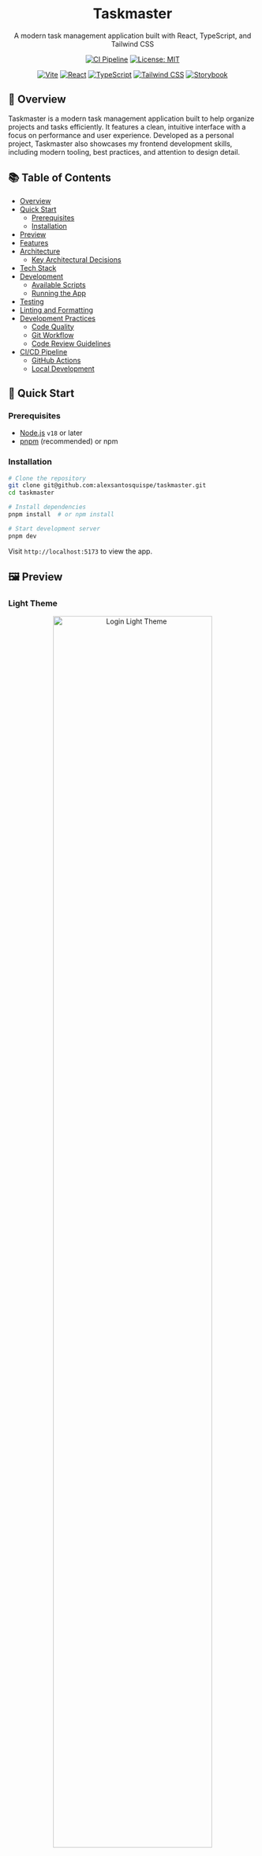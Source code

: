 <div align="center">
  <h1>Taskmaster</h1>
  <p align="center">
    A modern task management application built with React, TypeScript, and Tailwind CSS
  </p>

[![CI Pipeline](https://github.com/alexsantosquispe/taskmaster/actions/workflows/github_ci.yml/badge.svg?branch=main)](https://github.com/alexsantosquispe/taskmaster/actions/workflows/github_ci.yml)
[![License: MIT](https://img.shields.io/badge/License-MIT-yellow.svg)](https://opensource.org/licenses/MIT)

[![Vite](https://img.shields.io/badge/Vite-646CFF?style=for-the-badge&logo=vite&logoColor=white)](https://vitejs.dev/)
[![React](https://img.shields.io/badge/React-20232A?style=for-the-badge&logo=react&logoColor=61DAFB)](https://react.dev/)
[![TypeScript](https://img.shields.io/badge/TypeScript-3178C6?style=for-the-badge&logo=typescript&logoColor=white)](https://www.typescriptlang.org/)
[![Tailwind CSS](https://img.shields.io/badge/TailwindCSS-06B6D4?style=for-the-badge&logo=tailwindcss&logoColor=white)](https://tailwindcss.com/)
[![Storybook](https://img.shields.io/badge/Storybook-FF4785?style=for-the-badge&logo=storybook&logoColor=white)](https://storybook.js.org/)

</div>

## 📌 Overview

Taskmaster is a modern task management application built to help organize projects and tasks efficiently. It features a clean, intuitive interface with a focus on performance and user experience. Developed as a personal project, Taskmaster also showcases my frontend development skills, including modern tooling, best practices, and attention to design detail.

## 📚 Table of Contents

- [Overview](#overview)
- [Quick Start](#quick-start)
  - [Prerequisites](#prerequisites)
  - [Installation](#installation)
- [Preview](#preview)
- [Features](#features)
- [Architecture](#architecture)
  - [Key Architectural Decisions](#key-architectural-decisions)
- [Tech Stack](#tech-stack)
- [Development](#development)
  - [Available Scripts](#available-scripts)
  - [Running the App](#running-the-app)
- [Testing](#testing)
- [Linting and Formatting](#linting-and-formatting)
- [Development Practices](#development-practices)
  - [Code Quality](#code-quality)
  - [Git Workflow](#git-workflow)
  - [Code Review Guidelines](#code-review-guidelines)
- [CI/CD Pipeline](#cicd-pipeline)
  - [GitHub Actions](#github-actions)
  - [Local Development](#local-development)

## 🚀 Quick Start

### Prerequisites

- [Node.js](https://nodejs.org/) `v18` or later
- [pnpm](https://pnpm.io/) (recommended) or npm

### Installation

```bash
# Clone the repository
git clone git@github.com:alexsantosquispe/taskmaster.git
cd taskmaster

# Install dependencies
pnpm install  # or npm install

# Start development server
pnpm dev
```

Visit `http://localhost:5173` to view the app.

## 🖼️ Preview

### Light Theme

<div align="center">
  <img src="./screenshots/login.webp" alt="Login Light Theme" width="80%"/>
  <img src="./screenshots/light.webp" alt="Light Theme" width="80%"/>
</div>

### Dark Theme

<div align="center">
  <img src="./screenshots/dark.webp" alt="Dark Theme" width="80%"/>
</div>

## 🚀 Features

- 📝 Create and manage tasks and projects
- 👥 Multi-user support
- 🌓 Light and dark mode
- 📱 Responsive design
- 🧪 Component testing with Jest and React Testing Library
- 📖 Component documentation with Storybook
- 🚀 Fast development with Vite
- 🎨 Modern UI with Tailwind CSS
- 🔍 Type-safe with TypeScript

## 🏗️ Architecture

The application follows a modern React architecture with a focus on component composition and separation of concerns:

```
src/
├── components/           # Reusable UI components
│   ├── atoms/           # Atomic design atoms (basic building blocks)
│   └── molecules/       # Composed components from atoms
├── config/              # Application configuration
├── contexts/            # React context providers
├── hooks/               # Custom React hooks
├── icons/               # SVG icons and icon components
├── models/              # TypeScript interfaces and types
├── pages/               # Page components (routes)
│   ├── Dashboard/       # Main dashboard view
│   ├── Tasks/           # Tasks management
│   ├── Projects/        # Projects management
│   ├── Reports/         # Analytics and reporting
│   └── Detail/          # Detailed view components
├── services/            # API and service layer
└── utils/               # Utility functions and helpers
    └── mocks/           # Mock data for development
```

### Key Architectural Decisions

1. **Component Architecture**:
   - Atomic Design methodology for component organization
   - Reusable, composable UI components
   - Container/Presentational component pattern

2. **State Management**:
   - React Context API for global state
   - Local component state for UI-specific state

3. **Styling**:
   - Utility-first CSS with Tailwind CSS
   - Component-scoped styles

4. **Type Safety**:
   - Full TypeScript support
   - Strict type checking enabled

## 📦 Tech Stack

- **Frontend Framework**: React 18
- **Language**: TypeScript
- **Build Tool**: Vite
- **Styling**: Tailwind CSS
- **Testing**: Jest, React Testing Library
- **Linting**: ESLint
- **Formatting**: Prettier
- **Version Control**: Git

## 🚀 Development

### Available Scripts

- `dev` - Start development server
- `build` - Build for production
- `preview` - Preview production build
- `test` - Run tests
- `test:coverage` - Run tests with coverage
- `test:update` - Update test snapshots
- `lint` - Run linter
- `format` - Format code with Prettier
- `storybook` - Start Storybook
- `build-storybook` - Build Storybook

### Running the App

1. Start the development server:

   ```bash
   pnpm dev
   ```

   The app will be available at `http://localhost:5173`

2. (Optional) Run Storybook to view components in isolation:
   ```bash
   pnpm storybook
   ```
   Storybook will be available at `http://localhost:6006`

## 🧪 Testing

We use Jest and React Testing Library for testing our components and utilities. To run the tests, use the following commands:

```bash
# Run all tests
pnpm test

# Run tests with coverage
pnpm test:coverage

# Update test snapshots
pnpm test:update

# Run tests in watch mode
pnpm test:watch
```

## 🧹 Linting and Formatting

This project uses ESLint for code linting and Prettier for code formatting. We recommend setting up your editor to automatically format and fix linting issues on save.

## 🛠 Development Practices

### Code Quality

- **TypeScript**: Strict mode enabled for type safety
- **ESLint**: Custom configuration following best practices
- **Prettier**: Consistent code formatting
- **Husky**: Git hooks for pre-commit and pre-push
  - Pre-commit: Runs linting and type checking
  - Pre-push: Runs tests to ensure code quality

### Git Workflow

1. **Branch Naming**: `feature/feature-name`, `bugfix/description`, `hotfix/description`
2. **Commit Messages**: Follow [Conventional Commits](https://www.conventionalcommits.org/)
3. **Pull Requests**:
   - Link to related issues
   - Include screenshots for UI changes
   - Request code reviews
   - Ensure all tests pass

### Code Review Guidelines

- Follow SOLID principles
- Keep components small and focused
- Write meaningful commit messages
- Add appropriate test coverage
- Document complex logic

## 🚀 CI/CD Pipeline

### GitHub Actions

The project includes GitHub Actions workflows for continuous integration:

1. **CI Pipeline** ([.github/workflows/github_ci.yml](https://github.com/alexsantosquispe/taskmaster/actions/workflows/github_ci.yml))
   - Runs on every push and pull request
   - Checks code formatting with Prettier
   - Runs ESLint for code quality
   - Executes unit tests with Jest
   - Generates test coverage reports
   - Builds the application

2. **Deployment**
   - Automatic deployment to production on merge to `main`
   - Preview deployments for pull requests

### Local Development

#### Pre-commit Hooks

Husky is configured to run the following on `git commit`:

- Linting with ESLint
- Type checking with TypeScript
- Formatting with Prettier

#### Pre-push Hooks

Before pushing to remote:

- Runs the full test suite
- Ensures all tests pass
- Verifies build process

```bash
# Run linter
pnpm lint

# Fix linting issues
pnpm lint:fix

# Format code
pnpm format
```

---
